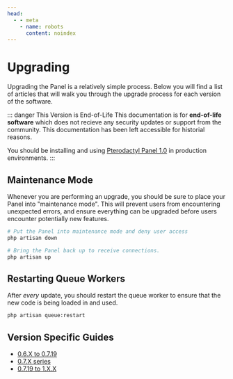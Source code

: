 ```yaml
---
head:
  - - meta
    - name: robots
      content: noindex
---
```

# Upgrading
Upgrading the Panel is a relatively simple process. Below you will find a list of articles that will walk you through
the upgrade process for each version of the software.

::: danger This Version is End-of-Life
This documentation is for **end-of-life software** which does not recieve any security updates or support
from the community. This documentation has been left accessible for historial reasons.

You should be installing and using [Pterodactyl Panel 1.0](/panel/1.0/getting_started.md) in production environments.
:::

## Maintenance Mode
Whenever you are performing an upgrade, you should be sure to place your Panel into "maintenance mode". This will prevent
users from encountering unexpected errors, and ensure everything can be upgraded before users encounter potentially new features.

``` bash
# Put the Panel into maintenance mode and deny user access
php artisan down

# Bring the Panel back up to receive connections.
php artisan up
```

## Restarting Queue Workers
After _every_ update, you should restart the queue worker to ensure that the new code is being loaded in and used.

``` bash
php artisan queue:restart
```

## Version Specific Guides

* [0.6.X to 0.7.19](/panel/0.7/upgrade/0.6_to_0.7.md)
* [0.7.X series](/panel/0.7/upgrade/0.7.md)
* [0.7.19 to 1.X.X](/panel/1.0/legacy_upgrade) <Badge text="current" vertical="middle"/>
